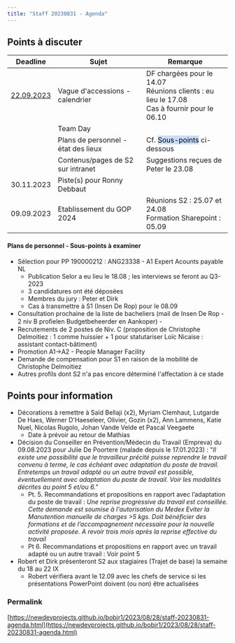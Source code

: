 ```yaml
---
title: "Staff 20230831 - Agenda"
---
```

## Points à discuter

| Deadline   | Sujet                               | Remarque                                                                                        |
| ---------- | ----------------------------------- | ----------------------------------------------------------------------------------------------- |
| [22.09.2023](https://newdevprojects.github.io/bobjr1/2023/08/28/composition-du-jury-accession.html) | Vague d'accessions - calendrier     | DF chargées pour le 14.07<br>Réunions clients : eu lieu le 17.08<br>Cas à fournir pour le 06.10 |
|            | Team Day                            |                                                                                                 |
|            | Plans de personnel - état des lieux | Cf. <mark style="background: #ADCCFFA6;">Sous-points</mark> ci-dessous                                                                  |
|            | Contenus/pages de S2 sur intranet   | Suggestions reçues de Peter le 23.08                                                            |
| 30.11.2023 | Piste(s) pour Ronny Debbaut         |                                                                                                 |
| 09.09.2023 | Etablissement du GOP 2024           | Réunions S2 : 25.07 et 24.08<br>Formation Sharepoint : 05.09                                    |

#### Plans de personnel - Sous-points à examiner

* Sélection pour PP 190000212 : ANG23338 - A1 Expert Acounts payable NL
	* Publication Selor a eu lieu le 18.08 ; les interviews se feront au Q3-2023
	* 3 candidatures ont été déposées
	* Membres du jury : Peter et Dirk
	* Cas à transmettre à S1 (Insen De Rop) pour le 08.09
* Consultation prochaine de la liste de bacheliers (mail de Insen De Rop - 2 niv B proﬁelen Budgetbeheerder en Aankoper) - 
* Recrutements de 2 postes de Niv. C (proposition de Christophe Delmoitiez : 1 comme huissier + 1 pour statutariser Loïc Nicaise : assistant contact-bâtiment)
* Promotion A1->A2 - People Manager Facility
* Demande de compensation pour S1 en raison de la mobilité de Christophe Delmoitiez
* Autres profils dont S2 n'a pas encore déterminé l'affectation à ce stade

## Points pour information

* Décorations à remettre à Saïd Bellaji (x2), Myriam Clemhaut, Lutgarde De Haes, Werner D'Haeseleer, Olivier, Gozin (x2), Ann Lammens, Katie Nuel, Nicolas Rugolo, Johan Vande Velde et Pascal Veegaete
	* Date à prévoir au retour de Mathias
* Décision du Conseiller en Prévention/Médecin du Travail (Empreva) du 09.08.2023 pour Julie De Poortere (malade depuis le 17.01.2023) : "*Il existe une possibilité que le travailleur précité puisse reprendre le travail convenu à terme, le cas échéant avec adaptation du poste de travail. Entretemps un travail adapté ou un autre travail est possible, éventuellement avec adaptation du poste de travail. Voir les modalités décrites au point 5 et/ou 6.*"  
	* Pt. 5. Recommandations et propositions en rapport avec l’adaptation du poste de travail : *Une reprise progressive du travail est conseillée. Cette demande est soumise à l'autorisation du Medex Eviter la Manutention manuelle de charges >5 kgs. Doit bénéficier des formations et de l’accompagnement nécessaire pour la nouvelle activité proposée. A revoir trois mois après la reprise effective du travail*
	* Pt 6. Recommandations et propositions en rapport avec un travail adapté ou un autre travail : Voir point 5 
* Robert et Dirk présenteront S2 aux stagiaires (Trajet de base) la semaine du 18 au 22 IX
	* Robert vérifiera avant le 12.09 avec les chefs de service si les présentations PowerPoint doivent (ou non) être actualisées

### Permalink

[https://newdevprojects.github.io/bobjr1/2023/08/28/staff-20230831-agenda.html](https://newdevprojects.github.io/bobjr1/2023/08/28/staff-20230831-agenda.html)